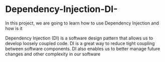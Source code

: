 # Dependency-Injection-DI-
In this project, we are going to learn how to use Dependency Injection and how is it

Dependency Injection (DI) is a software design pattern that allows us to develop loosely coupled code.
DI is a great way to reduce tight coupling between software components.
DI also enables us to better manage future changes and other complexity in our software
